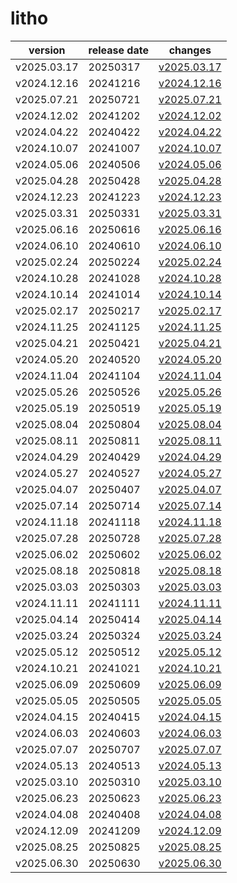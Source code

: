 # litho	


|version|release date|changes|
|---|---|---|
|v2025.03.17|20250317|[v2025.03.17](./v2025.03.17-20250317.md)|
|v2024.12.16|20241216|[v2024.12.16](./v2024.12.16-20241216.md)|
|v2025.07.21|20250721|[v2025.07.21](./v2025.07.21-20250721.md)|
|v2024.12.02|20241202|[v2024.12.02](./v2024.12.02-20241202.md)|
|v2024.04.22|20240422|[v2024.04.22](./v2024.04.22-20240422.md)|
|v2024.10.07|20241007|[v2024.10.07](./v2024.10.07-20241007.md)|
|v2024.05.06|20240506|[v2024.05.06](./v2024.05.06-20240506.md)|
|v2025.04.28|20250428|[v2025.04.28](./v2025.04.28-20250428.md)|
|v2024.12.23|20241223|[v2024.12.23](./v2024.12.23-20241223.md)|
|v2025.03.31|20250331|[v2025.03.31](./v2025.03.31-20250331.md)|
|v2025.06.16|20250616|[v2025.06.16](./v2025.06.16-20250616.md)|
|v2024.06.10|20240610|[v2024.06.10](./v2024.06.10-20240610.md)|
|v2025.02.24|20250224|[v2025.02.24](./v2025.02.24-20250224.md)|
|v2024.10.28|20241028|[v2024.10.28](./v2024.10.28-20241028.md)|
|v2024.10.14|20241014|[v2024.10.14](./v2024.10.14-20241014.md)|
|v2025.02.17|20250217|[v2025.02.17](./v2025.02.17-20250217.md)|
|v2024.11.25|20241125|[v2024.11.25](./v2024.11.25-20241125.md)|
|v2025.04.21|20250421|[v2025.04.21](./v2025.04.21-20250421.md)|
|v2024.05.20|20240520|[v2024.05.20](./v2024.05.20-20240520.md)|
|v2024.11.04|20241104|[v2024.11.04](./v2024.11.04-20241104.md)|
|v2025.05.26|20250526|[v2025.05.26](./v2025.05.26-20250526.md)|
|v2025.05.19|20250519|[v2025.05.19](./v2025.05.19-20250519.md)|
|v2025.08.04|20250804|[v2025.08.04](./v2025.08.04-20250804.md)|
|v2025.08.11|20250811|[v2025.08.11](./v2025.08.11-20250811.md)|
|v2024.04.29|20240429|[v2024.04.29](./v2024.04.29-20240429.md)|
|v2024.05.27|20240527|[v2024.05.27](./v2024.05.27-20240527.md)|
|v2025.04.07|20250407|[v2025.04.07](./v2025.04.07-20250407.md)|
|v2025.07.14|20250714|[v2025.07.14](./v2025.07.14-20250714.md)|
|v2024.11.18|20241118|[v2024.11.18](./v2024.11.18-20241118.md)|
|v2025.07.28|20250728|[v2025.07.28](./v2025.07.28-20250728.md)|
|v2025.06.02|20250602|[v2025.06.02](./v2025.06.02-20250602.md)|
|v2025.08.18|20250818|[v2025.08.18](./v2025.08.18-20250818.md)|
|v2025.03.03|20250303|[v2025.03.03](./v2025.03.03-20250303.md)|
|v2024.11.11|20241111|[v2024.11.11](./v2024.11.11-20241111.md)|
|v2025.04.14|20250414|[v2025.04.14](./v2025.04.14-20250414.md)|
|v2025.03.24|20250324|[v2025.03.24](./v2025.03.24-20250324.md)|
|v2025.05.12|20250512|[v2025.05.12](./v2025.05.12-20250512.md)|
|v2024.10.21|20241021|[v2024.10.21](./v2024.10.21-20241021.md)|
|v2025.06.09|20250609|[v2025.06.09](./v2025.06.09-20250609.md)|
|v2025.05.05|20250505|[v2025.05.05](./v2025.05.05-20250505.md)|
|v2024.04.15|20240415|[v2024.04.15](./v2024.04.15-20240415.md)|
|v2024.06.03|20240603|[v2024.06.03](./v2024.06.03-20240603.md)|
|v2025.07.07|20250707|[v2025.07.07](./v2025.07.07-20250707.md)|
|v2024.05.13|20240513|[v2024.05.13](./v2024.05.13-20240513.md)|
|v2025.03.10|20250310|[v2025.03.10](./v2025.03.10-20250310.md)|
|v2025.06.23|20250623|[v2025.06.23](./v2025.06.23-20250623.md)|
|v2024.04.08|20240408|[v2024.04.08](./v2024.04.08-20240408.md)|
|v2024.12.09|20241209|[v2024.12.09](./v2024.12.09-20241209.md)|
|v2025.08.25|20250825|[v2025.08.25](./v2025.08.25-20250825.md)|
|v2025.06.30|20250630|[v2025.06.30](./v2025.06.30-20250630.md)|
